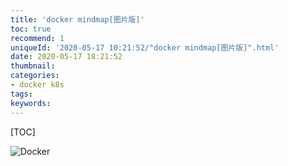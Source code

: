 ```yaml
---
title: 'docker mindmap[图片版]'
toc: true
recommend: 1
uniqueId: '2020-05-17 10:21:52/"docker mindmap[图片版]".html'
date: 2020-05-17 18:21:52
thumbnail:
categories:
- docker k8s
tags:
keywords:
---
```


[TOC]

<!--more-->



![Docker](https://i.loli.net/2020/05/17/r17xMI4pSjAGFb6.png)
